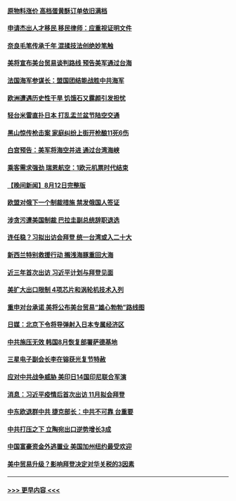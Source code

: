 #### [原物料涨价 高档蛋黄酥订单依旧满档](../pages/prog202/a103501646.md?t=08140501) 
#### [申请杰出人才移民 移民律师：应重视证明文件](../pages/prog202/a103501603.md?t=08140501) 
#### [奈良毛笔传承千年 混揉技法创绝妙笔触](../pages/prog202/a103501605.md?t=08140501) 
#### [美将宣布美台贸易谈判路线 预告美军通过台海](../pages/prog202/a103501594.md?t=08140501) 
#### [法国海军参谋长：盟国团结能战胜中共海军](../pages/prog202/a103501595.md?t=08140501) 
#### [欧洲遭遇历史性干旱 饥饿石又露颜引发担忧](../pages/prog202/a103501527.md?t=08140501) 
#### [轻台米雷直扑日本 打乱盂兰盆节陆空交通](../pages/prog202/a103501457.md?t=08140501) 
#### [黑山惊传枪击案 家庭纠纷上街开枪酿11死6伤](../pages/prog202/a103501443.md?t=08140501) 
#### [白宫预告：美军将海空并进 通过台湾海峡](../pages/prog202/a103501410.md?t=08140501) 
#### [乘客需求强劲 瑞恩航空：1欧元机票时代结束](../pages/prog202/a103501394.md?t=08140501) 
#### [【晚间新闻】8月12日完整版](../pages/prog202/a103501274.md?t=08140501) 
#### [欧盟对俄下一个制裁措施 禁发俄国人签证](../pages/prog202/a103501383.md?t=08140501) 
#### [涉贪污遭美国制裁 巴拉圭副总统辞职退选](../pages/prog202/a103501342.md?t=08140501) 
#### [连任稳？习拟出访会拜登 统一台湾或入二十大](../pages/prog202/a103501309.md?t=08140501) 
#### [新西兰特别救援行动 搁浅海豚重回大海](../pages/prog202/a103501154.md?t=08140501) 
#### [近三年首次出访 习近平计划与拜登见面](../pages/prog202/a103501139.md?t=08140501) 
#### [美扩大出口限制 4项芯片和涡轮机技术入列](../pages/prog202/a103501093.md?t=08140501) 
#### [重申对台承诺 美将公布美台贸易“雄心勃勃”路线图](../pages/prog202/a103501052.md?t=08140501) 
#### [日媒：北京下令将导弹射入日本专属经济区](../pages/prog202/a103501055.md?t=08140501) 
#### [中共施压无效 韩国8月恢复部署萨德基地](../pages/prog202/a103500962.md?t=08140501) 
#### [三星电子副会长李在镕获光复节特赦](../pages/prog202/a103500959.md?t=08140501) 
#### [应对中共战争威胁 美印日14国印尼联合军演](../pages/prog202/a103500987.md?t=08140501) 
#### [消息：习近平疫情后首次出访 11月拟会拜登](../pages/prog202/a103500933.md?t=08140501) 
#### [中东欧退群中共 捷克部长：中共不可靠 台重要](../pages/prog202/a103500970.md?t=08140501) 
#### [中共打压之下 立陶宛出口逆势增长3成](../pages/prog202/a103500943.md?t=08140501) 
#### [中国富豪资金外逃置业 美国加州纽约最受欢迎](../pages/prog202/a103500922.md?t=08140501) 
#### [美中贸易升级？影响拜登决定对华关税的3因素](../pages/prog202/a103500838.md?t=08140501) 

----
#### [ >>> 更早内容 <<< ](../indexes/prog202-earlier.md)
